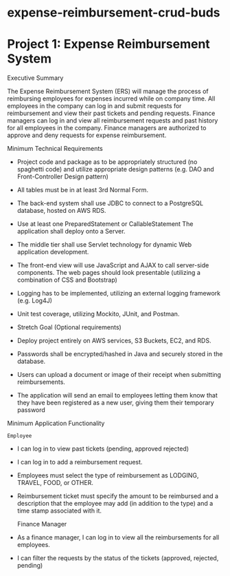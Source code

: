 # expense-reimbursement-crud-buds
# Project 1: Expense Reimbursement System

Executive Summary

The Expense Reimbursement System (ERS) will manage the process of reimbursing employees for expenses incurred while on company time. All employees in the company can log in and submit requests for reimbursement and view their past tickets and pending requests. Finance managers can log in and view all reimbursement requests and past history for all employees in the company. Finance managers are authorized to approve and deny requests for expense reimbursement.

Minimum Technical Requirements

* Project code and package as to be appropriately structured (no spaghetti code) and utilize appropriate design patterns (e.g. DAO and Front-Controller Design pattern)

* All tables must be in at least 3rd Normal Form.

* The back-end system shall use JDBC to connect to a PostgreSQL database, hosted on AWS RDS.

* Use at least one PreparedStatement or CallableStatement
The application shall deploy onto a Server.

* The middle tier shall use Servlet technology for dynamic Web application development.

* The front-end view will use JavaScript and AJAX to call server-side components. The web pages should look presentable (utilizing a combination of CSS and Bootstrap)

* Logging has to be implemented, utilizing an external logging framework (e.g. Log4J)

* Unit test coverage, utilizing Mockito, JUnit, and Postman. 

* Stretch Goal (Optional requirements)

* Deploy project entirely on AWS services, S3 Buckets, EC2, and RDS.

* Passwords shall be encrypted/hashed in Java and securely stored in the database.

* Users can upload a document or image of their receipt when submitting reimbursements. 

* The application will send an email to employees letting them know that they have been registered as a new user, giving them their temporary password 



Minimum Application Functionality

	Employee

* I can log in to view past tickets (pending, approved rejected)
 
* I can log in to add a reimbursement request.

* Employees must select the type of reimbursement as LODGING, TRAVEL, FOOD, or OTHER.

* Reimbursement ticket must specify the amount to be reimbursed and a description that the employee may add (in addition to the type) and a time stamp associated with it.


	Finance Manager

* As a finance manager, I can log in to view all the reimbursements for all employees.

* I can filter the requests by the status of the tickets (approved, rejected, pending) 

